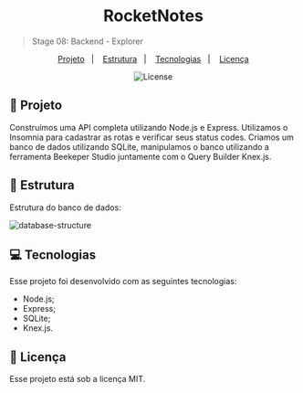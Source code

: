 <h1 align="center"> RocketNotes </h1>

> Stage 08: Backend - Explorer
<p align="center">
  <a href="#file_folder-tecnologias">Projeto</a>&nbsp;&nbsp;&nbsp;|&nbsp;&nbsp;&nbsp;
  <a href="#pushpin-projeto">Estrutura</a>&nbsp;&nbsp;&nbsp;|&nbsp;&nbsp;&nbsp;
  <a href="#computer-layout">Tecnologias</a>&nbsp;&nbsp;&nbsp;|&nbsp;&nbsp;&nbsp;
  <a href="#memo-licença">Licença</a>
</p>

<p align="center">
  <img alt="License" src="https://img.shields.io/static/v1?label=license&message=MIT&color=49AA26&labelColor=000000">
</p>

## :file_folder: Projeto

Construímos uma API completa utilizando Node.js e Express. Utilizamos o Insomnia para cadastrar as rotas e verificar seus status codes. Criamos um banco de dados utilizando SQLite, manipulamos o banco utilizando a ferramenta Beekeper Studio juntamente com o Query Builder Knex.js.

## :pushpin: Estrutura

Estrutura do banco de dados:

![database-structure](https://user-images.githubusercontent.com/94074894/204541261-47faa5d2-2307-4f1f-afb1-8ac8b9bf476e.png)

## :computer: Tecnologias

Esse projeto foi desenvolvido com as seguintes tecnologias:

- Node.js;
- Express;
- SQLite;
- Knex.js.

## :memo: Licença

Esse projeto está sob a licença MIT.
